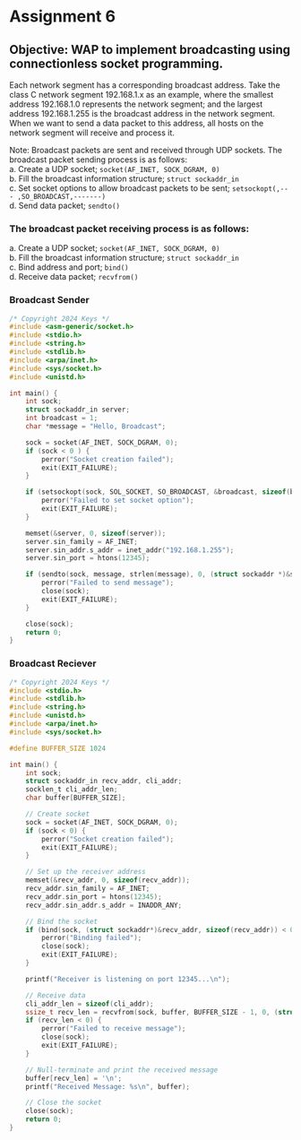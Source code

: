 # Assignment 6
## Objective: WAP to implement broadcasting using connectionless socket programming.
Each network segment has a corresponding broadcast address. Take the class C network segment
192.168.1.x as an example, where the smallest address 192.168.1.0 represents the network
segment; and the largest address 192.168.1.255 is the broadcast address in the network segment.
When we want to send a data packet to this address, all hosts on the network segment will receive
and process it. <br>

Note: Broadcast packets are sent and received through UDP sockets.
The broadcast packet sending process is as follows:<br>
a. Create a UDP socket; `socket(AF_INET, SOCK_DGRAM, 0)`<br>
b. Fill the broadcast information structure; `struct sockaddr_in`<br>
c. Set socket options to allow broadcast packets to be sent; `setsockopt(,--- ,SO_BROADCAST,-------)`<br>
d. Send data packet; `sendto()`
### The broadcast packet receiving process is as follows:
a. Create a UDP socket; `socket(AF_INET, SOCK_DGRAM, 0)`<br>
b. Fill the broadcast information structure; `struct sockaddr_in`<br>
c. Bind address and port; `bind()`<br>
d. Receive data packet; `recvfrom()`

### Broadcast Sender
```c
/* Copyright 2024 Keys */
#include <asm-generic/socket.h>
#include <stdio.h>
#include <string.h>
#include <stdlib.h>
#include <arpa/inet.h>
#include <sys/socket.h>
#include <unistd.h>

int main() {
    int sock;
    struct sockaddr_in server;
    int broadcast = 1;
    char *message = "Hello, Broadcast";

    sock = socket(AF_INET, SOCK_DGRAM, 0);
    if (sock < 0 ) {
        perror("Socket creation failed");
        exit(EXIT_FAILURE);
    }

    if (setsockopt(sock, SOL_SOCKET, SO_BROADCAST, &broadcast, sizeof(broadcast)) < 0) {
        perror("Failed to set socket option");
        exit(EXIT_FAILURE);
    }

    memset(&server, 0, sizeof(server));
    server.sin_family = AF_INET;
    server.sin_addr.s_addr = inet_addr("192.168.1.255");
    server.sin_port = htons(12345);

    if (sendto(sock, message, strlen(message), 0, (struct sockaddr *)&server, sizeof(server)) < 0) {
        perror("Failed to send message");
        close(sock);
        exit(EXIT_FAILURE);
    }

    close(sock);
    return 0;
}
```

### Broadcast Reciever
```c
/* Copyright 2024 Keys */
#include <stdio.h>
#include <stdlib.h>
#include <string.h>
#include <unistd.h>
#include <arpa/inet.h>
#include <sys/socket.h>

#define BUFFER_SIZE 1024

int main() {
    int sock;
    struct sockaddr_in recv_addr, cli_addr;
    socklen_t cli_addr_len;
    char buffer[BUFFER_SIZE];

    // Create socket
    sock = socket(AF_INET, SOCK_DGRAM, 0);
    if (sock < 0) {
        perror("Socket creation failed");
        exit(EXIT_FAILURE);
    }

    // Set up the receiver address
    memset(&recv_addr, 0, sizeof(recv_addr));
    recv_addr.sin_family = AF_INET;
    recv_addr.sin_port = htons(12345);
    recv_addr.sin_addr.s_addr = INADDR_ANY;

    // Bind the socket
    if (bind(sock, (struct sockaddr*)&recv_addr, sizeof(recv_addr)) < 0) {
        perror("Binding failed");
        close(sock);
        exit(EXIT_FAILURE);
    }

    printf("Receiver is listening on port 12345...\n");

    // Receive data
    cli_addr_len = sizeof(cli_addr);
    ssize_t recv_len = recvfrom(sock, buffer, BUFFER_SIZE - 1, 0, (struct sockaddr *)&cli_addr, &cli_addr_len);
    if (recv_len < 0) {
        perror("Failed to receive message");
        close(sock);
        exit(EXIT_FAILURE);
    }

    // Null-terminate and print the received message
    buffer[recv_len] = '\n';
    printf("Received Message: %s\n", buffer);

    // Close the socket
    close(sock);
    return 0;
}
```
